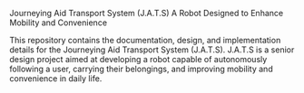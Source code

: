 Journeying Aid Transport System (J.A.T.S)
A Robot Designed to Enhance Mobility and Convenience

This repository contains the documentation, design, and implementation details for the Journeying Aid Transport System (J.A.T.S). J.A.T.S is a senior design project aimed at developing a robot capable of autonomously following a user, carrying their belongings, and improving mobility and convenience in daily life.
